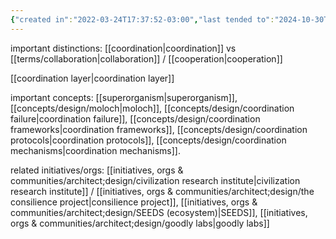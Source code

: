 ```yaml
---
{"created in":"2022-03-24T17:37:52-03:00","last tended to":"2024-10-30T18:06:34-03:00","aliases":["coordinating","coordinate"],"tags":["design","systemsdesign","systemsscience","socialchange","socialoperatingsystems","topic","🌱"],"relevancescore":97,"dg-publish":true,"notestage":["🌱"],"created":"2022-03-24T17:37:52.861-03:00","updated":"2024-11-29T21:47:40.973-03:00","permalink":"/topics/architect-design/coordination-systems/","dgPassFrontmatter":true}
---
```


important distinctions: [[coordination\|coordination]] vs [[terms/collaboration\|collaboration]] / [[cooperation\|cooperation]]

[[coordination layer\|coordination layer]]

important concepts: [[superorganism\|superorganism]], [[concepts/design/moloch\|moloch]], [[concepts/design/coordination failure\|coordination failure]], [[concepts/design/coordination frameworks\|coordination frameworks]], [[concepts/design/coordination protocols\|coordination protocols]], [[concepts/design/coordination mechanisms\|coordination mechanisms]].

related initiatives/orgs: [[initiatives, orgs & communities/architect;design/civilization research institute\|civilization research institute]] / [[initiatives, orgs & communities/architect;design/the consilience project\|consilience project]], [[initiatives, orgs & communities/architect;design/SEEDS (ecosystem)\|SEEDS]], [[initiatives, orgs & communities/architect;design/goodly labs\|goodly labs]]